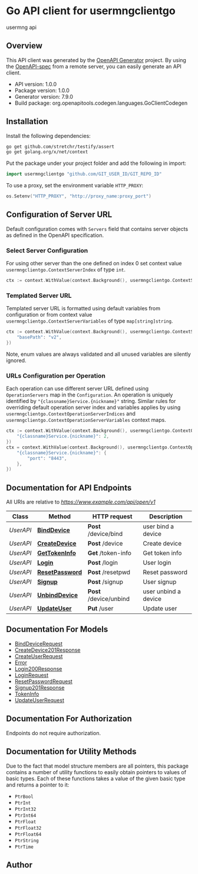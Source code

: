 # Go API client for usermngclientgo

usermng api

## Overview
This API client was generated by the [OpenAPI Generator](https://openapi-generator.tech) project.  By using the [OpenAPI-spec](https://www.openapis.org/) from a remote server, you can easily generate an API client.

- API version: 1.0.0
- Package version: 1.0.0
- Generator version: 7.9.0
- Build package: org.openapitools.codegen.languages.GoClientCodegen

## Installation

Install the following dependencies:

```sh
go get github.com/stretchr/testify/assert
go get golang.org/x/net/context
```

Put the package under your project folder and add the following in import:

```go
import usermngclientgo "github.com/GIT_USER_ID/GIT_REPO_ID"
```

To use a proxy, set the environment variable `HTTP_PROXY`:

```go
os.Setenv("HTTP_PROXY", "http://proxy_name:proxy_port")
```

## Configuration of Server URL

Default configuration comes with `Servers` field that contains server objects as defined in the OpenAPI specification.

### Select Server Configuration

For using other server than the one defined on index 0 set context value `usermngclientgo.ContextServerIndex` of type `int`.

```go
ctx := context.WithValue(context.Background(), usermngclientgo.ContextServerIndex, 1)
```

### Templated Server URL

Templated server URL is formatted using default variables from configuration or from context value `usermngclientgo.ContextServerVariables` of type `map[string]string`.

```go
ctx := context.WithValue(context.Background(), usermngclientgo.ContextServerVariables, map[string]string{
	"basePath": "v2",
})
```

Note, enum values are always validated and all unused variables are silently ignored.

### URLs Configuration per Operation

Each operation can use different server URL defined using `OperationServers` map in the `Configuration`.
An operation is uniquely identified by `"{classname}Service.{nickname}"` string.
Similar rules for overriding default operation server index and variables applies by using `usermngclientgo.ContextOperationServerIndices` and `usermngclientgo.ContextOperationServerVariables` context maps.

```go
ctx := context.WithValue(context.Background(), usermngclientgo.ContextOperationServerIndices, map[string]int{
	"{classname}Service.{nickname}": 2,
})
ctx = context.WithValue(context.Background(), usermngclientgo.ContextOperationServerVariables, map[string]map[string]string{
	"{classname}Service.{nickname}": {
		"port": "8443",
	},
})
```

## Documentation for API Endpoints

All URIs are relative to *https://www.example.com/api/open/v1*

Class | Method | HTTP request | Description
------------ | ------------- | ------------- | -------------
*UserAPI* | [**BindDevice**](docs/UserAPI.md#binddevice) | **Post** /device/bind | user bind a device
*UserAPI* | [**CreateDevice**](docs/UserAPI.md#createdevice) | **Post** /device | Create device
*UserAPI* | [**GetTokenInfo**](docs/UserAPI.md#gettokeninfo) | **Get** /token-info | Get token info
*UserAPI* | [**Login**](docs/UserAPI.md#login) | **Post** /login | User login
*UserAPI* | [**ResetPassword**](docs/UserAPI.md#resetpassword) | **Post** /resetpwd | Reset password
*UserAPI* | [**Signup**](docs/UserAPI.md#signup) | **Post** /signup | User signup
*UserAPI* | [**UnbindDevice**](docs/UserAPI.md#unbinddevice) | **Post** /device/unbind | user unbind a device
*UserAPI* | [**UpdateUser**](docs/UserAPI.md#updateuser) | **Put** /user | Update user


## Documentation For Models

 - [BindDeviceRequest](docs/BindDeviceRequest.md)
 - [CreateDevice201Response](docs/CreateDevice201Response.md)
 - [CreateUserRequest](docs/CreateUserRequest.md)
 - [Error](docs/Error.md)
 - [Login200Response](docs/Login200Response.md)
 - [LoginRequest](docs/LoginRequest.md)
 - [ResetPasswordRequest](docs/ResetPasswordRequest.md)
 - [Signup201Response](docs/Signup201Response.md)
 - [TokenInfo](docs/TokenInfo.md)
 - [UpdateUserRequest](docs/UpdateUserRequest.md)


## Documentation For Authorization

Endpoints do not require authorization.


## Documentation for Utility Methods

Due to the fact that model structure members are all pointers, this package contains
a number of utility functions to easily obtain pointers to values of basic types.
Each of these functions takes a value of the given basic type and returns a pointer to it:

* `PtrBool`
* `PtrInt`
* `PtrInt32`
* `PtrInt64`
* `PtrFloat`
* `PtrFloat32`
* `PtrFloat64`
* `PtrString`
* `PtrTime`

## Author




